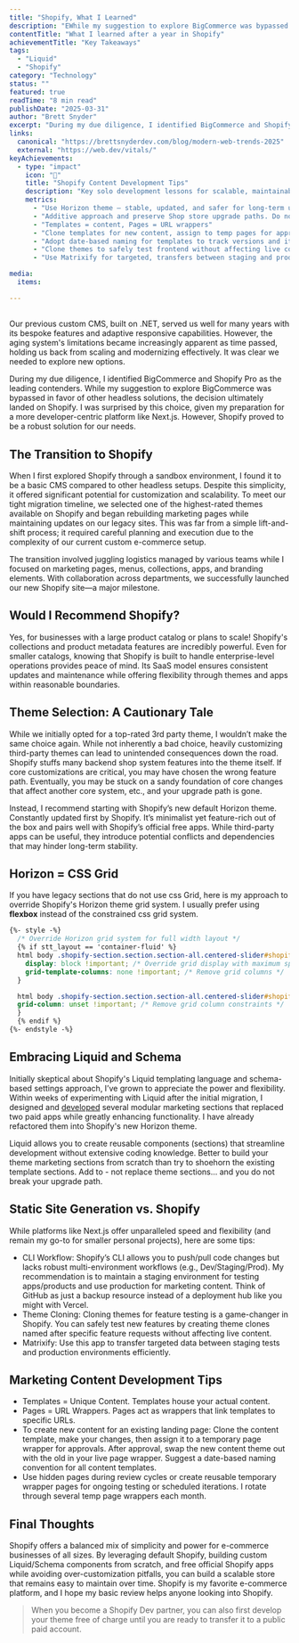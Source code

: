 ```yaml
---
title: "Shopify, What I Learned"
description: "EWhile my suggestion to explore BigCommerce was bypassed in favor of other headless solutions, the decision ultimately landed on Shopify."
contentTitle: "What I learned after a year in Shopify"
achievementTitle: "Key Takeaways"
tags: 
  - "Liquid"
  - "Shopify" 
category: "Technology"
status: ""
featured: true
readTime: "8 min read"
publishDate: "2025-03-31"
author: "Brett Snyder"
excerpt: "During my due diligence, I identified BigCommerce and Shopify Pro as the leading contenders."
links:
  canonical: "https://brettsnyderdev.com/blog/modern-web-trends-2025"
  external: "https://web.dev/vitals/"
keyAchievements:
  - type: "impact"
    icon: "🌱"
    title: "Shopify Content Development Tips"
    description: "Key solo development lessons for scalable, maintainable Shopify builds"
    metrics:
      - "Use Horizon theme — stable, updated, and safer for long-term upgrades"
      - "Additive approach and preserve Shop store upgrade paths. Do not change core files."
      - "Templates = content, Pages = URL wrappers"
      - "Clone templates for new content, assign to temp pages for approvals, then swap live"
      - "Adopt date-based naming for templates to track versions and iterations"
      - "Clone themes to safely test frontend without affecting live content"
      - "Use Matrixify for targeted, transfers between staging and production"

media:
  items:

---
```


##

Our previous custom CMS, built on .NET, served us well for many years with its bespoke features and adaptive responsive capabilities. However, the aging system's limitations became increasingly apparent as time passed, holding us back from scaling and modernizing effectively. It was clear we needed to explore new&nbsp;options.

During my due diligence, I identified BigCommerce and Shopify Pro as the leading contenders. While my suggestion to explore BigCommerce was bypassed in favor of other headless solutions, the decision ultimately landed on Shopify. I was surprised by this choice, given my preparation for a more developer-centric platform like Next.js. However, Shopify proved to be a robust solution for our&nbsp;needs.


## The Transition to Shopify

When I first explored Shopify through a sandbox environment, I found it to be a basic CMS compared to other headless setups. Despite this simplicity, it offered significant potential for customization and scalability. To meet our tight migration timeline, we selected one of the highest-rated themes available on Shopify and began rebuilding marketing pages while maintaining updates on our legacy sites. This was far from a simple lift-and-shift process; it required careful planning and execution due to the complexity of our current custom e-commerce&nbsp;setup.

The transition involved juggling logistics managed by various teams while I focused on marketing pages, menus, collections, apps, and branding elements. With collaboration across departments, we successfully launched our new Shopify site—a major&nbsp;milestone.

## Would I Recommend Shopify?

Yes, for businesses with a large product catalog or plans to scale! Shopify's collections and product metadata features are incredibly powerful. Even for smaller catalogs, knowing that Shopify is built to handle enterprise-level operations provides peace of mind. Its SaaS model ensures consistent updates and maintenance while offering flexibility through themes and apps within reasonable&nbsp;boundaries.

## Theme Selection: A Cautionary Tale

While we initially opted for a top-rated 3rd party theme, I wouldn’t make the same choice again. While not inherently a bad choice, heavily customizing third-party themes can lead to unintended consequences down the road. Shopify stuffs many backend shop system features into the theme itself. If core customizations are critical, you may have chosen the wrong feature path. Eventually, you may be stuck on a sandy foundation of core changes that affect another core system,&nbsp;etc., and your upgrade path&nbsp;is&nbsp;gone. 

Instead, I recommend starting with Shopify’s new default Horizon theme. Constantly updated first by Shopify. It’s minimalist yet feature-rich out of the box and pairs well with Shopify’s official free apps. While third-party apps can be useful, they introduce potential conflicts and dependencies that may hinder long-term&nbsp;stability.

## Horizon = CSS Grid

If you have legacy sections that do not use css Grid, here is my approach to override Shopify's Horizon theme grid system. I usually prefer using **flexbox** instead of the constrained css grid&nbsp;system.

```css
{%- style -%}
  /* Override Horizon grid system for full width layout */
  {% if stt_layout == 'container-fluid' %}
  html body .shopify-section.section.section-all.centered-slider#shopify-section-{{ sid }} {
    display: block !important; /* Override grid display with maximum specificity */
    grid-template-columns: none !important; /* Remove grid columns */
  }

  html body .shopify-section.section.section-all.centered-slider#shopify-section-{{ section.id }} > * {
  grid-column: unset !important; /* Remove grid column constraints */
  }
  {% endif %}
{%- endstyle -%}
```

## Embracing Liquid and Schema

Initially skeptical about Shopify's Liquid templating language and schema-based settings approach, I’ve grown to appreciate the power and flexibility. Within weeks of experimenting with Liquid after the initial migration, I designed and [developed](https://aop.com/pages/mktg-custom-dev) several modular marketing sections that replaced two paid apps while greatly enhancing functionality. I have already refactored them into Shopify's new Horizon&nbsp;theme.

Liquid allows you to create reusable components (sections) that streamline development without extensive coding knowledge. Better to build your theme marketing sections from scratch than try to shoehorn the existing template sections. Add to - not replace theme sections... and you do not break your upgrade&nbsp;path.

## Static Site Generation vs. Shopify

While platforms like Next.js offer unparalleled speed and flexibility (and remain my go-to for smaller personal projects), here are some&nbsp;tips:

- CLI Workflow: Shopify’s CLI allows you to push/pull code changes but lacks robust multi-environment workflows (e.g., Dev/Staging/Prod). My recommendation is to maintain a staging environment for testing apps/products and use&nbsp;production for marketing content. Think of GitHub as just a backup resource instead of a deployment hub like you might with&nbsp;Vercel.
- Theme Cloning: Cloning themes for feature testing is a game-changer in Shopify. You can safely test new features by creating theme clones named after specific feature requests without affecting live&nbsp;content.
- Matrixify: Use this app to transfer targeted data between staging tests and production environments efficiently.

## Marketing Content Development Tips

- Templates = Unique Content. Templates house your actual&nbsp;content.
- Pages = URL Wrappers. Pages act as wrappers that link templates to specific&nbsp;URLs.
- To create new content for an existing landing page: Clone the content template, make your changes, then assign it to a temporary page wrapper for approvals. After approval, swap the new content theme out with the old in your live page wrapper. Suggest a date-based naming convention for all content&nbsp;templates.
- Use hidden pages during review cycles or create reusable temporary wrapper pages for ongoing testing or scheduled iterations. I rotate through several temp page wrappers each&nbsp;month.

## Final Thoughts

Shopify offers a balanced mix of simplicity and power for e-commerce businesses of all sizes. By leveraging default Shopify, building custom Liquid/Schema components from scratch, and free official Shopify apps while avoiding over-customization pitfalls, you can build a scalable store that remains easy to maintain over time. Shopify is my favorite e-commerce platform, and I hope my basic review helps anyone looking into&nbsp;Shopify.

> When you become a Shopify Dev partner, you can also first develop your theme free of charge until you are ready to transfer it to a public paid&nbsp;account. 
